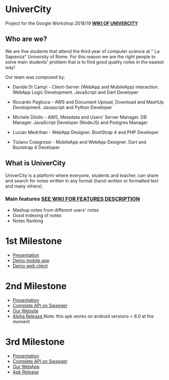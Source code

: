 # UniverCity
Project for the Google Workshop 2018/19
[__WIKI OF UNIVERCITY__](https://github.com/davidedc97/UniverCity/wiki "Wiki of UniverCity")

## Who are we?
We are five students that attend the third year of computer science at " La Sapienza" University of Rome. For this reason we are the right people to solve main students' problem that is to find good quality notes in the easiest way!

Our team was composed by:

- Davide Di Campi - 
  Client-Server (WebApp and MobileApp) interaction. 
  WebApp Logic Development.
  JavaScript and Dart Developer
  
- Riccardo Pagliuca - 
  AWS and Document Upload, Download and MashUp Development.
  Javascript and Python Developer
  
- Michele Dilollo - 
  AWS, Metadata and Users' Server Manager. DB Manager.
  JavaScript Developer (NodeJS) and Postgres Manager
  
- Lucian Medrihan - 
  WebApp Designer.
  BootStrap 4 and PHP Developer
  
- Tiziano Colagrossi - 
  MobileApp and WebApp Designer.
  Dart and Bootstrap 4 Developer

## What is UniverCity
UniverCity is a platform where everyone, students and teacher, can share and search for notes written in any format (hand-written or formatted text and many others).

### Main features [__SEE WIKI FOR FEATURES DESCRIPTION__](https://github.com/davidedc97/UniverCity/wiki/1.-List-of-possible-features)
- Mashup notes from different users' notes
- Good Indexing of notes
- Notes Ranking

# 1st Milestone
- [Presentation](https://docs.google.com/presentation/d/13HP_5mVvMxjHJI0JxrQ7UOg4eFrssTTWkLIBHwEaEN8/edit?usp=sharing)
- [Demo mobile app](https://xd.adobe.com/view/3ec5069c-435a-4774-6cc7-0c27541f4905-48f4/?hints=off)
- [Demo web client](https://xd.adobe.com/view/50f46b61-bc7a-4047-540e-dab969d36767-26c5/?hints=off)

# 2nd Milestone
- [Presentation](https://docs.google.com/presentation/d/1O5NojuoxNorrpDU4g-oW5aVZjzzBfDbk9NBEjSOfy6Y/edit#slide=id.p)
- [Complete API on Swagger](https://app.swaggerhub.com/apis-docs/univerCity9/univerCity/1.0.0-oas3)
- [Our Website](https://univercityalpha.herokuapp.com/)
- [Alpha Release ](https://github.com/davidedc97/UniverCity/blob/master/front-end/app_client/prealpha_UniverCity.apk)
Note: this apk works on android versions < 8.0 at the moment

# 3rd Milestone
- [Presentation](https://docs.google.com/presentation/d/1KIH7NBs0F-U7kmSnGfTBSQvoiz0zD3lFDXmrnqTqSpo/edit#slide=id.p)
- [Complete API on Swagger](https://app.swaggerhub.com/apis-docs/univerCity9/univerCity/1.0.0-oas3)
- [Our WebApp](https://univercityalpha.herokuapp.com/)
- [Apk Release](https://github.com/davidedc97/UniverCity/blob/client_app_beta/front-end/app_client/app_mod_1_1/UniverCity.apk)

